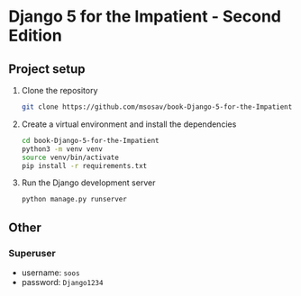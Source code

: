 # Django 5 for the Impatient - Second Edition

## Project setup

1. Clone the repository

   ```bash
   git clone https://github.com/msosav/book-Django-5-for-the-Impatient
   ```

2. Create a virtual environment and install the dependencies

   ```bash
   cd book-Django-5-for-the-Impatient
   python3 -m venv venv
   source venv/bin/activate
   pip install -r requirements.txt
   ```

3. Run the Django development server

   ```bash
   python manage.py runserver
   ```

## Other

### Superuser

- username: `soos`
- password: `Django1234`
